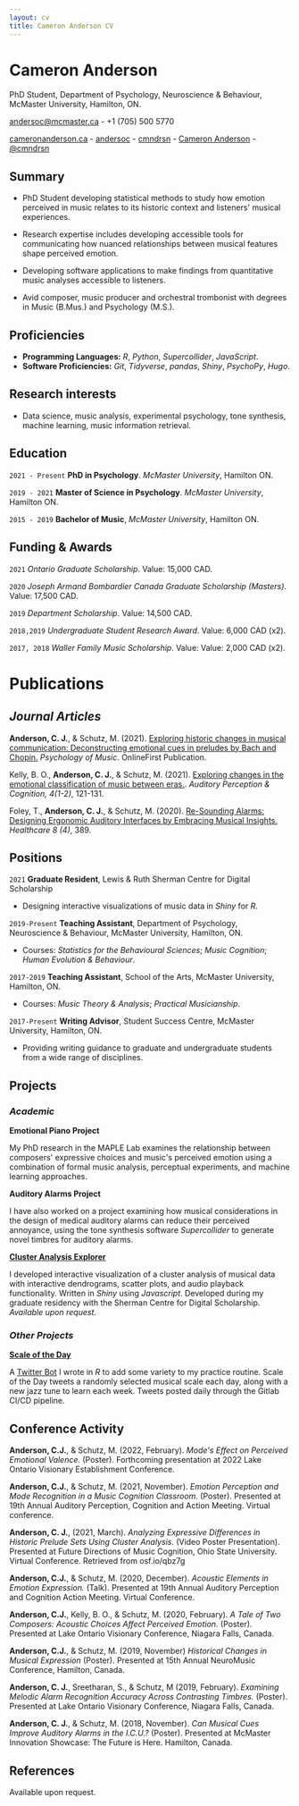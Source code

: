 ```yaml
---
layout: cv
title: Cameron Anderson CV
---
```

# Cameron Anderson
PhD Student, Department of Psychology, Neuroscience & Behaviour, McMaster University, Hamilton, ON.

<a href="andersoc@mcmaster.ca">andersoc@mcmaster.ca</a> - +1 (705) 500 5770
 
<div id="webaddress">
  <a href="https://cameronanderson.ca"><i class="fas fa-home"></i> cameronanderson.ca</a> - 
  <a href="https://gitlab.com/andersoc"><i class="fab fa-gitlab"></i> andersoc</a> - 
  <a href="https://www.linkedin.com/in/cmndrsn/"><i class="fab fa-linkedin"></i> cmndrsn</a> - 
  <a href="https://open.spotify.com/artist/1MdjdQbdns4hpnV7oymZsC"><i class="fab fa-spotify"></i> Cameron Anderson</a> - 
  <a href="https://twitter.com/cmndrsn"><i class="fab fa-twitter"></i> @cmndrsn</a>
</div>

## Summary

-   PhD Student developing statistical methods to study how emotion perceived in music relates to its historic context and listeners' musical experiences.

-   Research expertise includes developing accessible tools for communicating how nuanced relationships between musical features shape perceived emotion.
  
- Developing software applications to make findings from quantitative music analyses accessible to listeners.

- Avid composer, music producer and orchestral trombonist with degrees in Music (B.Mus.) and Psychology (M.S.).

## Proficiencies

-   **Programming Languages:** *R*, *Python*, *Supercollider*, *JavaScript*.
- **Software Proficiencies:** *Git*, *Tidyverse*, *pandas*, *Shiny*, *PsychoPy*, *Hugo*.

## Research interests

-   Data science, music analysis, experimental psychology, tone synthesis, machine learning, music information retrieval.

## Education

`2021 - Present`
**PhD in Psychology**. *McMaster University*, Hamilton ON.

`2019 - 2021`
**Master of Science in Psychology**. *McMaster University*, Hamilton ON.

`2015 - 2019`
**Bachelor of Music**, *McMaster University*, Hamilton ON.

## Funding & Awards

`2021`
*Ontario Graduate Scholarship*. Value: 15,000 CAD.

`2020`
*Joseph Armand Bombardier Canada Graduate Scholarship (Masters)*. Value: 17,500 CAD.

`2019`
*Department Scholarship*. Value: 14,500 CAD.

`2018,2019`
*Undergraduate Student Research Award*. Value: 6,000 CAD (x2).

`2017, 2018`
*Waller Family Music Scholarship*. Value: Value: 2,000 CAD (x2).

# Publications

<!-- A list is also available [online](http://scholar.google.co.uk/citations?user=LTOTl0YAAAAJ) -->

## *Journal Articles*

**Anderson, C. J.**, & Schutz, M. (2021). [Exploring historic changes in musical communication: Deconstructing emotional cues in preludes by Bach and Chopin.](https://journals.sagepub.com/doi/10.1177/03057356211046375) *Psychology of Music*. OnlineFirst Publication.

Kelly, B. O., **Anderson, C. J.**, & Schutz, M. (2021). [Exploring changes in the emotional classification of music between eras.](https://www.tandfonline.com/doi/full/10.1080/25742442.2021.1988422). *Auditory Perception & Cognition, 4(1-2)*, 121-131.

Foley, T., **Anderson, C. J.**, & Schutz, M. (2020). [Re-Sounding Alarms: Designing Ergonomic Auditory Interfaces by Embracing Musical Insights.](https://www.mdpi.com/2227-9032/8/4/389) *Healthcare 8 (4)*, 389.

## Positions

`2021`
__Graduate Resident__, Lewis & Ruth Sherman Centre for Digital Scholarship
- Designing interactive visualizations of music data in *Shiny* for *R*.

`2019-Present`
__Teaching Assistant__, Department of Psychology, Neuroscience & Behaviour,
McMaster University, Hamilton, ON.
- Courses: *Statistics for the Behavioural Sciences*; *Music Cognition*; *Human Evolution & Behaviour*.

`2017-2019`
__Teaching Assistant__, School of the Arts, McMaster University, Hamilton, ON.
- Courses: *Music Theory & Analysis*; *Practical Musicianship*.

`2017-Present`
__Writing Advisor__, Student Success Centre, McMaster University, Hamilton, ON.
- Providing writing guidance to graduate and undergraduate students from a wide range of disciplines.

## Projects

### *Academic* 

**Emotional Piano Project**

My PhD research in the MAPLE Lab examines the relationship between composers' expressive choices and music's perceived emotion using a combination of formal music analysis, perceptual experiments, and machine learning approaches.

**Auditory Alarms Project**

I have also worked on a project examining how musical considerations in the design of medical auditory alarms can reduce their perceived annoyance, using the tone synthesis software *Supercollider* to generate novel timbres for auditory alarms.

[**Cluster Analysis Explorer**](https://gitlab.com/andersoc/cluster-analysis-preview)

I developed interactive visualization of a cluster analysis of musical data with interactive dendrograms, scatter plots, and audio playback functionality. Written in *Shiny* using *Javascript*. Developed during my graduate residency with the Sherman Centre for Digital Scholarship. *Available upon request*.

### *Other Projects*

[**Scale of the Day**](https://gitlab.com/andersoc/practice-scheduler)

A [Twitter Bot](https://twitter.com/scaleoftheday) I wrote in *R* to add some variety to my practice routine. Scale of the Day tweets a randomly selected musical scale each day, along with a new jazz tune to learn each week. Tweets posted daily through the Gitlab CI/CD pipeline.

## Conference Activity

**Anderson, C.J.**, & Schutz, M. (2022, February). *Mode's Effect on Perceived Emotional Valence.* (Poster). Forthcoming presentation at 2022 Lake Ontario Visionary Establishment Conference.

**Anderson, C.J.**, & Schutz, M. (2021, November). *Emotion Perception and Mode Recognition in a Music Cognition Classroom.* (Poster). Presented at 19th Annual Auditory Perception, Cognition and Action Meeting. Virtual conference.

**Anderson, C. J.**, (2021, March). *Analyzing Expressive Differences in Historic Prelude Sets Using Cluster Analysis.* (Video Poster Presentation). Presented at Future Directions of Music Cognition, Ohio State University. Virtual Conference. Retrieved from osf.io/qbz7g

**Anderson, C.J.**, & Schutz, M. (2020, December). *Acoustic Elements in Emotion Expression.* (Talk). Presented at 19th Annual Auditory Perception and Cognition Action Meeting. Virtual Conference.

**Anderson, C.J.**, Kelly, B. O., & Schutz, M. (2020, February). *A Tale of Two Composers: Acoustic Choices Affect Perceived Emotion.* (Poster). Presented at Lake Ontario Visionary Conference, Niagara Falls, Canada.

**Anderson, C.J.**, & Schutz, M. (2019, November) *Historical Changes in Musical Expression* (Poster). Presented at 15th Annual NeuroMusic Conference, Hamilton, Canada.

**Anderson, C. J.**, Sreetharan, S., & Schutz, M (2019, February). *Examining Melodic Alarm Recognition Accuracy Across Contrasting Timbres.* (Poster). Presented at Lake Ontario Visionary Conference, Niagara Falls, Canada.

**Anderson, C. J.**, & Schutz, M. (2018, November). *Can Musical Cues Improve Auditory Alarms in the I.C.U.?* (Poster). Presented at McMaster Innovation Showcase: The Future is Here. Hamilton, Canada.

## References

Available upon request.

<!-- ### Footer

Last updated: Jan 2022 -->


